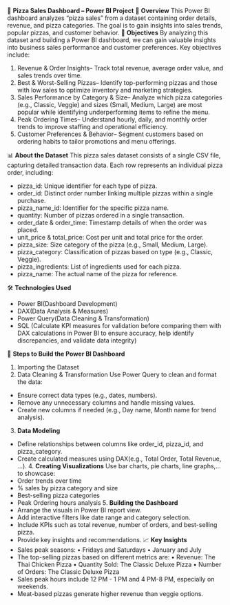 🍕 **Pizza Sales Dashboard – Power BI Project**
📌 **Overview**
This Power BI dashboard analyzes “pizza sales” from a dataset containing order details, revenue, and pizza categories. The goal is to gain insights into sales trends, popular pizzas, and customer behavior.
🎯 **Objectives**
By analyzing this dataset and building a Power BI dashboard, we can gain valuable insights into business sales performance and customer preferences. Key objectives include:
1. Revenue & Order Insights– Track total revenue, average order value, and sales trends over time.
2. Best & Worst-Selling Pizzas– Identify top-performing pizzas and those with low sales to optimize inventory and marketing strategies.
3. Sales Performance by Category & Size– Analyze which pizza categories (e.g., Classic, Veggie) and sizes (Small, Medium, Large) are most popular while identifying underperforming items to refine the menu.
4. Peak Ordering Times– Understand hourly, daily, and monthly order trends to improve staffing and operational efficiency.
5. Customer Preferences & Behavior– Segment customers based on ordering habits to tailor promotions and menu offerings.

 📊 **About the Dataset**
This pizza sales dataset consists of a single CSV file, capturing detailed transaction data. Each row represents an individual pizza order, including:
- pizza_id: Unique identifier for each type of pizza.
- order_id: Distinct order number linking multiple pizzas within a single purchase.
- pizza_name_id: Identifier for the specific pizza name.
- quantity: Number of pizzas ordered in a single transaction.
- order_date & order_time: Timestamp details of when the order was placed.
- unit_price & total_price: Cost per unit and total price for the order.
- pizza_size: Size category of the pizza (e.g., Small, Medium, Large).
- pizza_category: Classification of pizzas based on type (e.g., Classic, Veggie).
- pizza_ingredients: List of ingredients used for each pizza.
- pizza_name: The actual name of the pizza for reference.

 🛠️ **Technologies Used**
- Power BI(Dashboard Development)
- DAX(Data Analysis & Measures)
- Power Query(Data Cleaning & Transformation)
- SQL (Calculate KPI measures for validation before comparing them with DAX calculations in Power BI to ensure accuracy, help identify discrepancies, and validate data integrity)

 🚀 **Steps to Build the Power BI Dashboard**
 1. Importing the Dataset
 2. Data Cleaning & Transformation
Use Power Query to clean and format the data:
  - Ensure correct data types (e.g., dates, numbers).
  - Remove any unnecessary columns and handle missing values.
  - Create new columns if needed (e.g., Day name, Month name for trend analysis).
   3. **Data Modeling**
- Define relationships between columns like order_id, pizza_id, and pizza_category.
- Create calculated measures using DAX(e.g., Total Order, Total Revenue, …).
   4. **Creating Visualizations**
Use bar charts, pie charts, line graphs,… to showcase:
- Order trends over time
- % sales by pizza category and size
- Best-selling pizza categories
- Peak Ordering hours analysis
   5. **Building the Dashboard**
- Arrange the visuals in Power BI report view.
- Add interactive filters like date range and category selection.
- Include KPIs such as total revenue, number of orders, and best-selling pizza.
- Provide key insights and recommendations. 
 📈 **Key Insights**
- Sales peak seasons:
•	Fridays and Saturdays
•	January and July
- The top-selling pizzas based on different metrics are:
•	Revenue: The Thai Chicken Pizza
•	Quantity Sold: The Classic Deluxe Pizza
•	Number of Orders: The Classic Deluxe Pizza
- Sales peak hours include 12 PM - 1 PM and 4 PM-8 PM, especially on weekends.
- Meat-based pizzas generate higher revenue than veggie options.

